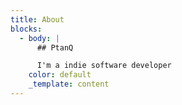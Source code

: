 ```yaml
---
title: About
blocks:
  - body: |
      ## PtanQ

      I'm a indie software developer
    color: default
    _template: content
---
```


